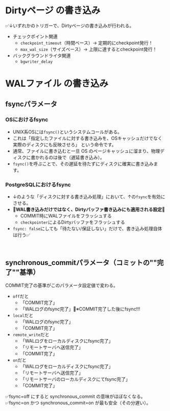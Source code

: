 # Dirtyページ の書き込み
✅↓いずれかのトリガーで、Dirtyページの書き込みが行われる。
- チェックポイント関連
  - `checkpoint_timeout`（時間ベース）-> 定期的にcheckpoint発行！
  - `max_wal_size`（サイズベース）-> 上限に達するとcheckpoint発行！
- バックグラウンドライタ関連
  - `bgwriter_delay`

# WALファイル の書き込み
## fsyncパラメータ
### OSにおけるfsync
- UNIX系OSには`fsync()`というシステムコールがある。
- これは「指定したファイルに対する書き込みを、OSキャッシュだけでなく実際のディスクにも反映させろ」 という命令です。
- 通常、ファイルに書き込むと一旦 OS のページキャッシュに溜まり、物理ディスクに書かれるのは後で（遅延書き込み）。
- `fsync()`を呼ぶことで、その遅延を待たずにディスクに確実に書き込みます。

### PostgreSQLにおけるfsync
- ↓のような「ディスクに対する書き込み処理」において、↑の`fsync`を有効にさせる。
- 🔴**WAL書き込みだけではなく、Dirtyバッファ書き込みにも適用される設定**🔴
  - COMMIT時にWALファイルをフラッシュする
  - `checkpointer`によるDirtyバッファをフラッシュする
- `fsync: false`にしても「待たない/保証しない」だけで、書き込み処理自体は行う✅

<br>

## synchronous_commitパラメータ（コミットの""完了""基準）
COMMIT完了の基準がこのパラメータ設定値で変わる。
- `off`だと
  - 「COMMIT完了」
  - 「WALログのfsync完了」🔴※COMMIT完了した後にfsync!!!
- `local`だと
  - 「WALログのfsync完了」
  - 「COMMIT完了」
- `remote_write`だと
  - 「WALログをローカルディスクにfsync完了」
  - 「リモートサーバへ送信完了」
  - 「COMMIT完了」
- `on`だと
  - 「WALログをローカルディスクにfsync完了」
  - 「リモートサーバへ送信完了」
  - 「リモートサーバのローカルディスクにてfsync完了」
  - 「COMMIT完了」

✅fsync=off にすると synchronous_commit の意味がほぼなくなる。<br>
✅fsync=on かつ synchronous_commit=on が最も安全（その分遅い）。<br>
